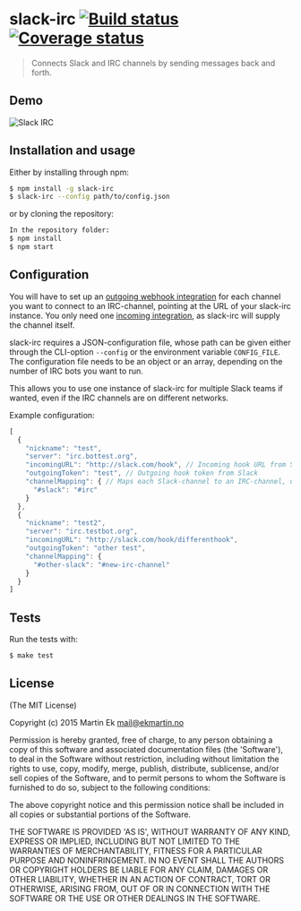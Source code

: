 # slack-irc [![Build status](https://ci.frigg.io/badges/ekmartin/slack-irc/)](https://ci.frigg.io/ekmartin/slack-irc/last/) [![Coverage status](https://ci.frigg.io/badges/coverage/ekmartin/slack-irc/)](https://ci.frigg.io/ekmartin/slack-irc/last/)

> Connects Slack and IRC channels by sending messages back and forth.

## Demo
![Slack IRC](http://i.imgur.com/XGVXY6n.gif)

## Installation and usage
Either by installing through npm:
```bash
$ npm install -g slack-irc
$ slack-irc --config path/to/config.json
```

or by cloning the repository:

```bash
In the repository folder:
$ npm install
$ npm start
```

## Configuration

You will have to set up an [outgoing webhook integration](https://api.slack.com/outgoing-webhooks) for each channel you want to connect to an IRC-channel, pointing at the URL of your slack-irc instance. You only need one [incoming integration](https://api.slack.com/incoming-webhooks), as slack-irc will supply the channel itself.

slack-irc requires a JSON-configuration file, whose path can be given either through the CLI-option `--config` or the environment variable `CONFIG_FILE`. The configuration file needs to be an object or an array, depending on the number of IRC bots you want to run.

This allows you to use one instance of slack-irc for multiple Slack teams if wanted, even if the IRC channels are on different networks.

Example configuration:
```js
[
  {
    "nickname": "test",
    "server": "irc.bottest.org",
    "incomingURL": "http://slack.com/hook", // Incoming hook URL from Slack
    "outgoingToken": "test", // Outgoing hook token from Slack
    "channelMapping": { // Maps each Slack-channel to an IRC-channel, used to direct messages to the correct place
      "#slack": "#irc"
    }
  },
  {
    "nickname": "test2",
    "server": "irc.testbot.org",
    "incomingURL": "http://slack.com/hook/differenthook",
    "outgoingToken": "other test",
    "channelMapping": {
      "#other-slack": "#new-irc-channel"
    }
  }
]
```

## Tests
Run the tests with:
```bash
$ make test
```

## License

(The MIT License)

Copyright (c) 2015 Martin Ek <mail@ekmartin.no>

Permission is hereby granted, free of charge, to any person obtaining a copy of this software and associated documentation files (the 'Software'), to deal in the Software without restriction, including without limitation the rights to use, copy, modify, merge, publish, distribute, sublicense, and/or sell copies of the Software, and to permit persons to whom the Software is furnished to do so, subject to the following conditions:

The above copyright notice and this permission notice shall be included in all copies or substantial portions of the Software.

THE SOFTWARE IS PROVIDED 'AS IS', WITHOUT WARRANTY OF ANY KIND, EXPRESS OR IMPLIED, INCLUDING BUT NOT LIMITED TO THE WARRANTIES OF MERCHANTABILITY, FITNESS FOR A PARTICULAR PURPOSE AND NONINFRINGEMENT. IN NO EVENT SHALL THE AUTHORS OR COPYRIGHT HOLDERS BE LIABLE FOR ANY CLAIM, DAMAGES OR OTHER LIABILITY, WHETHER IN AN ACTION OF CONTRACT, TORT OR OTHERWISE, ARISING FROM, OUT OF OR IN CONNECTION WITH THE SOFTWARE OR THE USE OR OTHER DEALINGS IN THE SOFTWARE.
